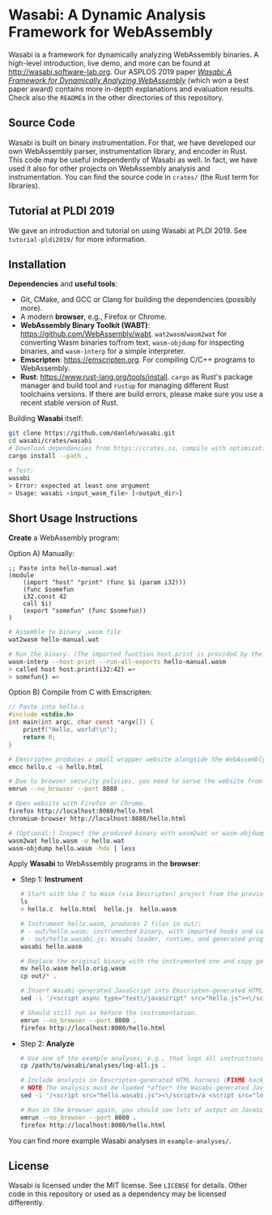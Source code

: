# Wasabi: A Dynamic Analysis Framework for WebAssembly

Wasabi is a framework for dynamically analyzing WebAssembly binaries.
A high-level introduction, live demo, and more can be found at http://wasabi.software-lab.org.
Our ASPLOS 2019 paper [*Wasabi: A Framework for Dynamically Analyzing
WebAssembly*](https://software-lab.org/publications/asplos2019_Wasabi.pdf) (which won a best paper award) contains more in-depth explanations and evaluation results.
Check also the `README`s in the other directories of this repository.


## Source Code

Wasabi is built on binary instrumentation.
For that, we have developed our own WebAssembly parser, instrumentation library, and encoder in Rust.
This code may be useful independently of Wasabi as well.
In fact, we have used it also for other projects on WebAssembly analysis and instrumentation.
You can find the source code in `crates/` (the Rust term for libraries).


## Tutorial at PLDI 2019

We gave an introduction and tutorial on using Wasabi at PLDI 2019.
See `tutorial-pldi2019/` for more information.


## Installation

**Dependencies** and **useful tools**:
- Git, CMake, and GCC or Clang for building the dependencies (possibly more).
- A modern **browser**, e.g., Firefox or Chrome.
- **WebAssembly Binary Toolkit (WABT)**: https://github.com/WebAssembly/wabt.
```wat2wasm```/```wasm2wat``` for converting Wasm binaries to/from text, ```wasm-objdump``` for inspecting binaries, and ```wasm-interp``` for a simple interpreter. 
- **Emscripten**: https://emscripten.org. 
For compiling C/C++ programs to WebAssembly. 
- **Rust**: https://www.rust-lang.org/tools/install.
```cargo``` as Rust's package manager and build tool and ```rustup``` for managing different Rust toolchains versions.
If there are build errors, please make sure you use a recent stable version of Rust.

Building **Wasabi** itself:
```bash
git clone https://github.com/danleh/wasabi.git
cd wasabi/crates/wasabi
# Download dependencies from https://crates.io, compile with optimizations, make wasabi binary available in $PATH.
cargo install --path .

# Test:
wasabi
> Error: expected at least one argument
> Usage: wasabi <input_wasm_file> [<output_dir>]
```


## Short Usage Instructions

**Create** a WebAssembly program:

Option A) Manually:
```wasm
;; Paste into hello-manual.wat
(module
    (import "host" "print" (func $i (param i32)))
    (func $somefun
    i32.const 42
    call $i)
    (export "somefun" (func $somefun))
)
```
```bash
# Assemble to binary .wasm file
wat2wasm hello-manual.wat

# Run the binary. (The imported function host.print is provided by the interpreter.)
wasm-interp --host-print --run-all-exports hello-manual.wasm
> called host host.print(i32:42) =>
> somefun() =>
```

Option B) Compile from C with Emscripten:
```C
// Paste into hello.c
#include <stdio.h>
int main(int argc, char const *argv[]) {
    printf("Hello, world!\n");
    return 0;
}
```
```bash
# Emscripten produces a small wrapper website alongside the WebAssembly code, such that you can execute it in the browser.
emcc hello.c -o hello.html

# Due to browser security policies, you need to serve the website from a web server. 
emrun --no_browser --port 8080 .

# Open website with Firefox or Chrome.
firefox http://localhost:8080/hello.html
chromium-browser http://localhost:8080/hello.html

# (Optional:) Inspect the produced binary with wasm2wat or wasm-objdump.
wasm2wat hello.wasm -o hello.wat
wasm-objdump hello.wasm -hdx | less
```

Apply **Wasabi** to WebAssembly programs in the **browser**:
* Step 1: **Instrument**
    ```bash
    # Start with the C to Wasm (via Emscripten) project from the previous step:
    ls
    > hello.c  hello.html  hello.js  hello.wasm

    # Instrument hello.wasm, produces 2 files in out/:
    # - out/hello.wasm: instrumented binary, with imported hooks and calls to these hooks inserted between instructions
    # - out/hello.wasabi.js: Wasabi loader, runtime, and generated program-dependent JavaScript (low-level monomorphized hooks and statically extracted information about the binary)
    wasabi hello.wasm

    # Replace the original binary with the instrumented one and copy generated JavaScript.
    mv hello.wasm hello.orig.wasm
    cp out/* .

    # Insert Wasabi-generated JavaScript into Emscripten-generated HTML harness (FIXME hacky).
    sed -i '/<script async type="text\/javascript" src="hello.js"><\/script>/a <script src="hello.wasabi.js"></script>' hello.html

    # Should still run as before the instrumentation.
    emrun --no_browser --port 8080 .
    firefox http://localhost:8080/hello.html
    ```

* Step 2: **Analyze**
    ```bash
    # Use one of the example analyses, e.g., that logs all instructions with their inputs and results.
    cp /path/to/wasabi/analyses/log-all.js .
    
    # Include analysis in Emscripten-generated HTML harness (FIXME hacky).
    # NOTE The analysis must be loaded *after* the Wasabi-generated JavaScript.
    sed -i '/<script src="hello.wasabi.js"><\/script>/a <script src="log-all.js"></script>' hello.html
    
    # Run in the browser again, you should see lots of output on JavaScript console.
    emrun --no_browser --port 8080 .
    firefox http://localhost:8080/hello.html
    ```

You can find more example Wasabi analyses in `example-analyses/`.


## License

Wasabi is licensed under the MIT license.
See `LICENSE` for details.
Other code in this repository or used as a dependency may be licensed differently.
